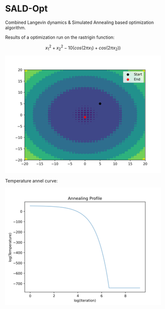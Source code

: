 # SALD-Opt
Combined Langevin dynamics &amp; Simulated Annealing based optimization algorithm. 

Results of a optimization run on the rastrigin function: 

$$ {x}_{1}^2+{x}_{2}^2−10(cos(2\pi{x}_{1})+cos(2π{x}_{2})) $$

![](out.png)

Temperature annel curve:

![](temp.png)
